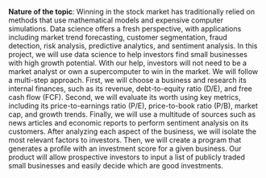 
**Nature of the topic**: 
Winning in the stock market has traditionally relied on methods that use mathematical models and expensive computer simulations. Data science offers a fresh perspective, with applications including market trend forecasting, customer segmentation, fraud detection, risk analysis, predictive analytics, and sentiment analysis. In this project, we will use data science to help investors find small businesses with high growth potential. With our help, investors will not need to be a market analyst or own a supercomputer to win in the market. We will follow a multi-step approach. First, we will choose a business and research its internal finances, such as its revenue, debt-to-equity ratio (D/E), and free cash flow (FCF). Second, we will evaluate its worth using key metrics, including its price-to-earnings ratio (P/E), price-to-book ratio (P/B), market cap, and growth trends. Finally, we will use a multitude of sources such as news articles and economic reports to perform sentiment analysis on its customers. After analyzing each aspect of the business, we will isolate the most relevant  factors to investors. Then, we will create a program that generates a profile with an investment score for a given business. Our product will allow prospective investors to input a list of publicly traded small businesses and easily decide which are good investments.


